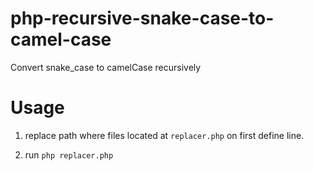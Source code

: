 # php-recursive-snake-case-to-camel-case
Convert snake_case to camelCase recursively

# Usage

1) replace path where files located at `replacer.php` on first define line.

2) run `php replacer.php`
